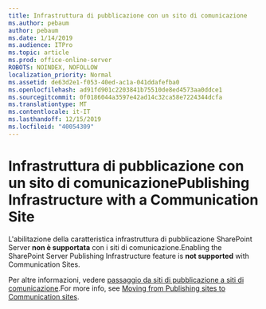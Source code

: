 ```yaml
---
title: Infrastruttura di pubblicazione con un sito di comunicazione
ms.author: pebaum
author: pebaum
ms.date: 1/14/2019
ms.audience: ITPro
ms.topic: article
ms.prod: office-online-server
ROBOTS: NOINDEX, NOFOLLOW
localization_priority: Normal
ms.assetid: de63d2e1-f053-40ed-ac1a-041ddafefba0
ms.openlocfilehash: ad91fd901c2203841b75510de8ed4573aa0ddce1
ms.sourcegitcommit: 0f0186044a3597e42ad14c32ca58e7224344dcfa
ms.translationtype: MT
ms.contentlocale: it-IT
ms.lasthandoff: 12/15/2019
ms.locfileid: "40054309"
---
```

# <a name="publishing-infrastructure-with-a-communication-site"></a><span data-ttu-id="c45ad-102">Infrastruttura di pubblicazione con un sito di comunicazione</span><span class="sxs-lookup"><span data-stu-id="c45ad-102">Publishing Infrastructure with a Communication Site</span></span>


<span data-ttu-id="c45ad-103">L'abilitazione della caratteristica infrastruttura di pubblicazione SharePoint Server **non è supportata** con i siti di comunicazione.</span><span class="sxs-lookup"><span data-stu-id="c45ad-103">Enabling the SharePoint Server Publishing Infrastructure feature is **not supported** with Communication Sites.</span></span> 
  
<span data-ttu-id="c45ad-104">Per altre informazioni, vedere [passaggio da siti di pubblicazione a siti di comunicazione](https://docs.microsoft.com/sharepoint/publishing-sites-classic-to-modern-experience).</span><span class="sxs-lookup"><span data-stu-id="c45ad-104">For more info, see [Moving from Publishing sites to Communication sites](https://docs.microsoft.com/sharepoint/publishing-sites-classic-to-modern-experience).</span></span> 
  

